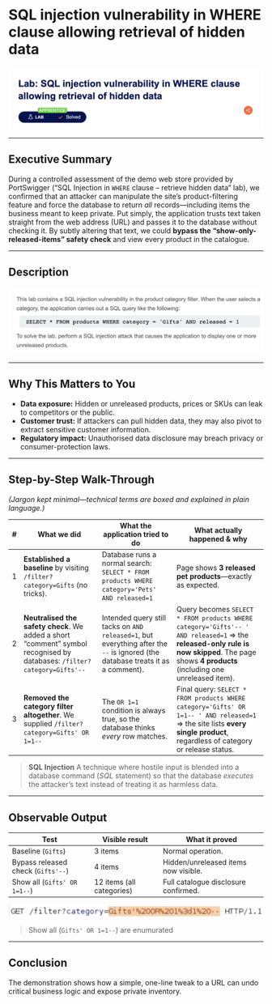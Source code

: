 # SQL injection vulnerability in WHERE clause allowing retrieval of hidden data

![Lab banner – PortSwigger Apprentice level](1.png)

---


## Executive Summary

During a controlled assessment of the demo web store provided by PortSwigger (“SQL Injection in `WHERE` clause – retrieve hidden data” lab), we confirmed that an attacker can manipulate the site’s product-filtering feature and force the database to return *all* records—including items the business meant to keep private.
Put simply, the application trusts text taken straight from the web address (URL) and passes it to the database without checking it. By subtly altering that text, we could **bypass the “show-only-released-items” safety check** and view every product in the catalogue.

---

## Description

![Lab banner – PortSwigger Apprentice level](2.png)

---

## Why This Matters to You

* **Data exposure:** Hidden or unreleased products, prices or SKUs can leak to competitors or the public.
* **Customer trust:** If attackers can pull hidden data, they may also pivot to extract sensitive customer information.
* **Regulatory impact:** Unauthorised data disclosure may breach privacy or consumer-protection laws.

---


## Step-by-Step Walk-Through

*(Jargon kept minimal—technical terms are boxed and explained in plain language.)*

| # | What we did                                                                                                             | What the application tried to do                                                                                                | What actually happened & why                                                                                                                                                                |
| - | ----------------------------------------------------------------------------------------------------------------------- | ------------------------------------------------------------------------------------------------------------------------------- | ------------------------------------------------------------------------------------------------------------------------------------------------------------------------------------------- |
| 1 | **Established a baseline** by visiting `/filter?category=Gifts` (no tricks).                                             | Database runs a normal search: `SELECT * FROM products WHERE category='Pets' AND released=1`                                    | Page shows **3 released pet products**—exactly as expected.                                                                                                                                 |
| 2 | **Neutralised the safety check**. We added a short “comment” symbol recognised by databases: `/filter?category=Gifts'--` | Intended query still tacks on `AND released=1`, but everything after the `--` is ignored (the database treats it as a comment). | Query becomes `SELECT * FROM products WHERE category='Gifts'-- ' AND released=1` ⇒ the **released-only rule is now skipped**. The page shows **4 products** (including one unreleased item). |
| 3 | **Removed the category filter altogether**. We supplied `/filter?category=Gifts' OR 1=1--`                               | The `OR 1=1` condition is always true, so the database thinks *every* row matches.                                              | Final query: `SELECT * FROM products WHERE category='Gifts' OR 1=1-- ' AND released=1` ⇒ the site lists **every single product**, regardless of category or release status.                  |

> **SQL Injection**
> A technique where hostile input is blended into a database command (*SQL* statement) so that the database *executes* the attacker’s text instead of treating it as harmless data.

---

## Observable Output

| Test                              | Visible result            | What it proved                       |
| --------------------------------- | ------------------------- | ------------------------------------ |
| Baseline (`Gifts`)                 | 3 items                   | Normal operation.                    |
| Bypass released check (`Gifts'--`) | 4 items                   | Hidden/unreleased items now visible. |
| Show all (`Gifts' OR 1=1--`)       | 12 items (all categories) | Full catalogue disclosure confirmed. |



![Lab banner – PortSwigger Apprentice level](3.png)
> Show all (`Gifts' OR 1=1--`) are enumurated


---


## Conclusion

The demonstration shows how a simple, one-line tweak to a URL can undo critical business logic and expose private inventory. 



